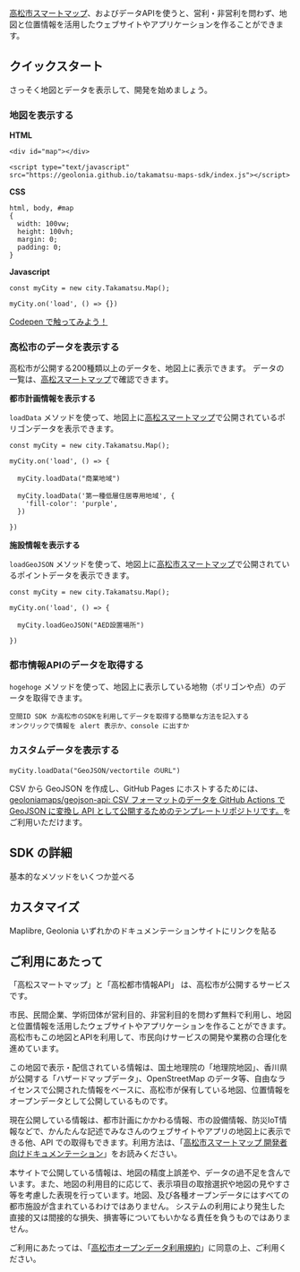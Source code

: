 [高松市スマートマップ](https://maps.takamatsu-fact.com/)、およびデータAPIを使うと、営利・非営利を問わず、地図と位置情報を活用したウェブサイトやアプリケーションを作ることができます。

## クイックスタート

さっそく地図とデータを表示して、開発を始めましょう。

### 地図を表示する

**HTML**

```
<div id="map"></div>

<script type="text/javascript" src="https://geolonia.github.io/takamatsu-maps-sdk/index.js"></script>
```

**CSS**

```
html, body, #map
{
  width: 100vw;
  height: 100vh;
  margin: 0;
  padding: 0;
}
```

**Javascript**

```
const myCity = new city.Takamatsu.Map();

myCity.on('load', () => {})
```

[Codepen で触ってみよう！](https://codepen.io/shinichin/pen/VwGGZyq)

### 高松市のデータを表示する

高松市が公開する200種類以上のデータを、地図上に表示できます。
データの一覧は、[高松スマートマップ](https://maps.takamatsu-fact.com/)で確認できます。

**都市計画情報を表示する**

`loadData` メソッドを使って、地図上に[高松スマートマップ](https://maps.takamatsu-fact.com/)で公開されているポリゴンデータを表示できます。

```
const myCity = new city.Takamatsu.Map();

myCity.on('load', () => {  
  
  myCity.loadData("商業地域")
  
  myCity.loadData('第一種低層住居専用地域', {
    'fill-color': 'purple',
  })
    
})
```

**施設情報を表示する**

`loadGeoJSON` メソッドを使って、地図上に[高松市スマートマップ](https://maps.takamatsu-fact.com/)で公開されているポイントデータを表示できます。

```
const myCity = new city.Takamatsu.Map();

myCity.on('load', () => {  
  
  myCity.loadGeoJSON("AED設置場所")
    
})
```

### 都市情報APIのデータを取得する

`hogehoge` メソッドを使って、地図上に表示している地物（ポリゴンや点）のデータを取得できます。

```
空間ID SDK か高松市のSDKを利用してデータを取得する簡単な方法を記入する
オンクリックで情報を alert 表示か、console に出すか
```

### カスタムデータを表示する

```
myCity.loadData("GeoJSON/vectortile のURL")
```

CSV から GeoJSON を作成し、GitHub Pages にホストするためには、[geoloniamaps/geojson\-api: CSV フォーマットのデータを GitHub Actions で GeoJSON に変換し API として公開するためのテンプレートリポジトリです。](https://github.com/geoloniamaps/geojson-api)をご利用いただけます。

## SDK の詳細

基本的なメソッドをいくつか並べる

## カスタマイズ

Maplibre, Geolonia いずれかのドキュメンテーションサイトにリンクを貼る

## ご利用にあたって

「高松スマートマップ」と「高松都市情報API」 は、高松市が公開するサービスです。

市民、民間企業、学術団体が営利目的、非営利目的を問わず無料で利用し、地図と位置情報を活用したウェブサイトやアプリケーションを作ることができます。高松市もこの地図とAPIを利用して、市民向けサービスの開発や業務の合理化を進めています。

この地図で表示・配信されている情報は、国土地理院の「地理院地図」、香川県が公開する「ハザードマップデータ」、OpenStreetMap のデータ等、自由なライセンスで公開された情報をベースに、高松市が保有している地図、位置情報をオープンデータとして公開しているものです。

現在公開している情報は、都市計画にかかわる情報、市の設備情報、防災IoT情報などで、かんたんな記述でみなさんのウェブサイトやアプリの地図上に表示できる他、API での取得もできます。利用方法は、「[高松市スマートマップ 開発者向けドキュメンテーション](https://docs.takamatsu-fact.com)」をお読みください。

本サイトで公開している情報は、地図の精度上誤差や、データの過不足を含んでいます。また、地図の利用目的に応じて、表示項目の取捨選択や地図の見やすさ等を考慮した表現を行っています。地図、及び各種オープンデータにはすべての都市施設が含まれているわけではありません。
システムの利用により発生した直接的又は間接的な損失、損害等についてもいかなる責任を負うものではありません。

ご利用にあたっては、「[高松市オープンデータ利用規約](https://opendata.smartcity-takamatsu.jp/odp/tos/)」に同意の上、ご利用ください。


